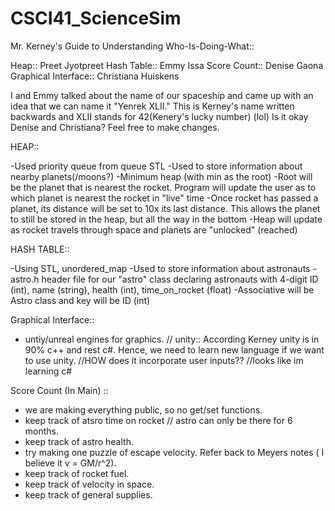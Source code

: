 # CSCI41_ScienceSim


Mr. Kerney's Guide to Understanding Who-Is-Doing-What::

Heap:: Preet Jyotpreet
Hash Table:: Emmy Issa
Score Count:: Denise Gaona
Graphical Interface:: Christiana Huiskens

I and Emmy talked about the name of our spaceship and came up with an idea that we can name it "Yenrek XLII." This is Kerney's name written backwards and XLII stands for 42(Kenery's lucky number) (lol) Is it okay Denise and Christiana? Feel free to make changes. 


HEAP:: 

-Used priority queue from queue STL
-Used to store information about nearby planets(/moons?)
-Minimum heap (with min as the root)
-Root will be the planet that is nearest the rocket. Program will update the user as to which planet is nearest the rocket in "live" time
-Once rocket has passed a planet, its distance will be set to 10x its last distance. This allows the planet to still be stored in the heap, but all the way in the bottom
-Heap will update as rocket travels through space and planets are "unlocked" (reached)


HASH TABLE::

-Using STL, unordered_map
-Used to store information about astronauts
-astro.h header file for our "astro" class declaring astronauts with 4-digit ID (int), name (string), health (int), time_on_rocket (float)
-Associative will be Astro class and key will be ID (int)

Graphical Interface:: 

- untiy/unreal engines for graphics.
// unity:: According Kerney unity is in 90% c++ and rest c#. Hence, we need to learn new language if we want to use unity.
//HOW does it incorporate user inputs??
//looks like im learning c#

 Score Count (In Main) :: 
 
 - we are making everything public, so no get/set functions. 
 - keep track of atsro time on rocket // astro can only be there for 6 months. 
 - keep track of astro health. 
 - try making one puzzle of escape velocity. Refer back to Meyers notes ( I believe it v = GM/r^2).
 - keep track of rocket fuel. 
 - keep track of velocity in space.
 - keep track of general supplies. 
 
